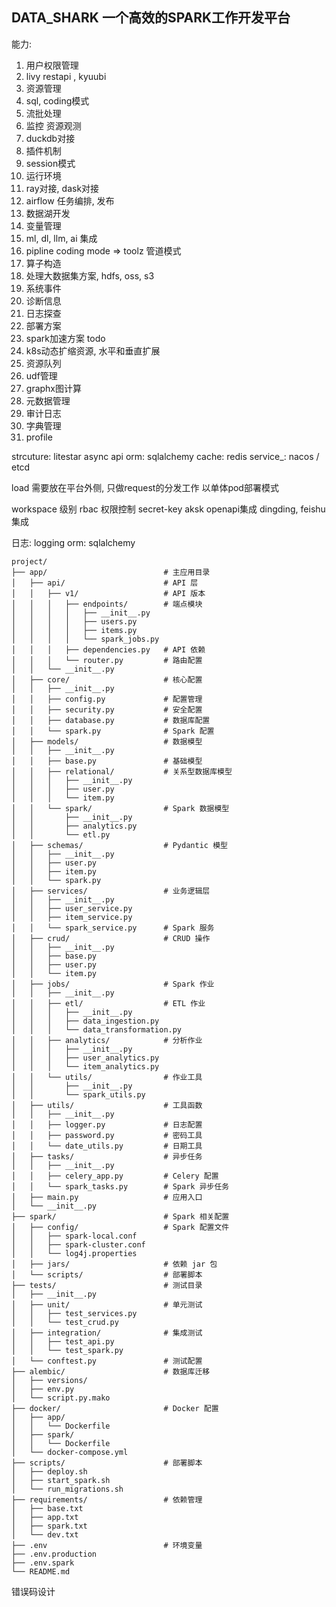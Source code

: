 ## DATA_SHARK 一个高效的SPARK工作开发平台


能力:
1. 用户权限管理  
2. livy restapi  , kyuubi
3. 资源管理
4. sql, coding模式
5. 流批处理
6. 监控  资源观测
7. duckdb对接
8. 插件机制
9. session模式
10. 运行环境
11. ray对接, dask对接
12. airflow 任务编排, 发布
13. 数据湖开发
14. 变量管理
15. ml, dl, llm, ai 集成
16. pipline coding mode => toolz 管道模式
17. 算子构造
17. 处理大数据集方案, hdfs, oss, s3
16. 系统事件
17. 诊断信息
18. 日志探查
19. 部署方案
21. spark加速方案 todo
22. k8s动态扩缩资源, 水平和垂直扩展
23. 资源队列
24. udf管理
25. graphx图计算
26. 元数据管理
27. 审计日志
28. 字典管理
29. profile



  
strcuture: litestar async api
orm: sqlalchemy
cache: redis
service_: nacos / etcd

load 需要放在平台外侧, 只做request的分发工作
以单体pod部署模式




workspace 级别
rbac 权限控制
secret-key  aksk   openapi集成
dingding, feishu集成



日志: logging
orm: sqlalchemy



```angular2html
project/
├── app/                          # 主应用目录
│   ├── api/                      # API 层
│   │   ├── v1/                   # API 版本
│   │   │   ├── endpoints/        # 端点模块
│   │   │   │   ├── __init__.py
│   │   │   │   ├── users.py
│   │   │   │   ├── items.py
│   │   │   │   └── spark_jobs.py
│   │   │   ├── dependencies.py   # API 依赖
│   │   │   └── router.py         # 路由配置
│   │   └── __init__.py
│   ├── core/                     # 核心配置
│   │   ├── __init__.py
│   │   ├── config.py             # 配置管理
│   │   ├── security.py           # 安全配置
│   │   ├── database.py           # 数据库配置
│   │   └── spark.py              # Spark 配置
│   ├── models/                   # 数据模型
│   │   ├── __init__.py
│   │   ├── base.py               # 基础模型
│   │   ├── relational/           # 关系型数据库模型
│   │   │   ├── __init__.py
│   │   │   ├── user.py
│   │   │   └── item.py
│   │   └── spark/                # Spark 数据模型
│   │       ├── __init__.py
│   │       ├── analytics.py
│   │       └── etl.py
│   ├── schemas/                  # Pydantic 模型
│   │   ├── __init__.py
│   │   ├── user.py
│   │   ├── item.py
│   │   └── spark.py
│   ├── services/                 # 业务逻辑层
│   │   ├── __init__.py
│   │   ├── user_service.py
│   │   ├── item_service.py
│   │   └── spark_service.py      # Spark 服务
│   ├── crud/                     # CRUD 操作
│   │   ├── __init__.py
│   │   ├── base.py
│   │   ├── user.py
│   │   └── item.py
│   ├── jobs/                     # Spark 作业
│   │   ├── __init__.py
│   │   ├── etl/                  # ETL 作业
│   │   │   ├── __init__.py
│   │   │   ├── data_ingestion.py
│   │   │   └── data_transformation.py
│   │   ├── analytics/            # 分析作业
│   │   │   ├── __init__.py
│   │   │   ├── user_analytics.py
│   │   │   └── item_analytics.py
│   │   └── utils/                # 作业工具
│   │       ├── __init__.py
│   │       └── spark_utils.py
│   ├── utils/                    # 工具函数
│   │   ├── __init__.py
│   │   ├── logger.py             # 日志配置
│   │   ├── password.py           # 密码工具
│   │   └── date_utils.py         # 日期工具
│   ├── tasks/                    # 异步任务
│   │   ├── __init__.py
│   │   ├── celery_app.py         # Celery 配置
│   │   └── spark_tasks.py        # Spark 异步任务
│   ├── main.py                   # 应用入口
│   └── __init__.py
├── spark/                        # Spark 相关配置
│   ├── config/                   # Spark 配置文件
│   │   ├── spark-local.conf
│   │   ├── spark-cluster.conf
│   │   └── log4j.properties
│   ├── jars/                     # 依赖 jar 包
│   └── scripts/                  # 部署脚本
├── tests/                        # 测试目录
│   ├── __init__.py
│   ├── unit/                     # 单元测试
│   │   ├── test_services.py
│   │   └── test_crud.py
│   ├── integration/              # 集成测试
│   │   ├── test_api.py
│   │   └── test_spark.py
│   └── conftest.py               # 测试配置
├── alembic/                      # 数据库迁移
│   ├── versions/
│   ├── env.py  
│   └── script.py.mako
├── docker/                       # Docker 配置
│   ├── app/
│   │   └── Dockerfile
│   ├── spark/
│   │   └── Dockerfile
│   └── docker-compose.yml
├── scripts/                      # 部署脚本
│   ├── deploy.sh
│   ├── start_spark.sh
│   └── run_migrations.sh
├── requirements/                 # 依赖管理
│   ├── base.txt
│   ├── app.txt
│   ├── spark.txt
│   └── dev.txt
├── .env                          # 环境变量
├── .env.production
├── .env.spark
└── README.md
```

错误码设计